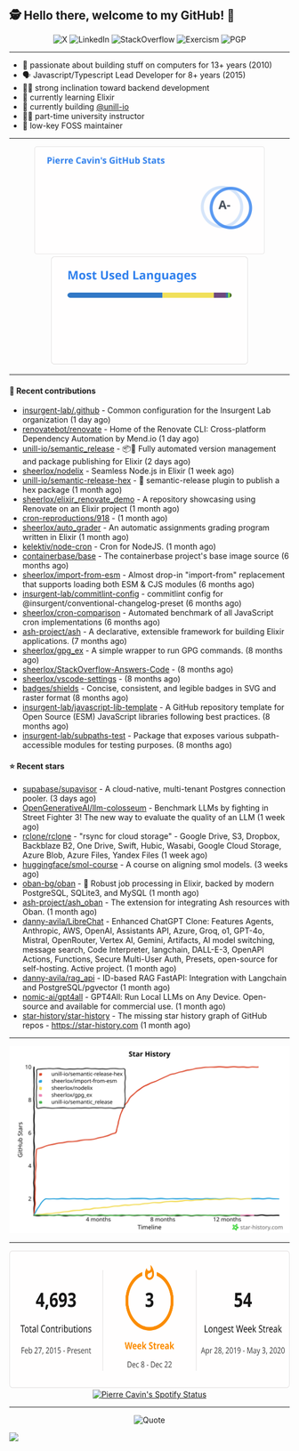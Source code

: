 <h2 style="display:inline" align="center">🕵️ Hello there, welcome to my GitHub! 👋</h2>
<br />
<p align="center">
    <a href="https://links.sherlox.io/gh-x" target="_blank" style="text-decoration: none;">
        <img src="https://img.shields.io/badge/-000000?style=flat-square&logo=X" alt="X">
    </a>
    <a href="https://links.sherlox.io/github-linkedin" target="_blank" style="text-decoration: none;">
        <img src="https://img.shields.io/badge/LinkedIn-0077b5?style=flat-square&logo=linkedin" alt="LinkedIn">
    </a>
    <a href="https://links.sherlox.io/github-stackoverflow" target="_blank" style="text-decoration: none;">
        <img src="https://img.shields.io/badge/StackOverflow-9a9c9f?style=flat-square&logo=StackOverflow" alt="StackOverflow">
    </a>
    <a href="https://links.sherlox.io/github-exercism" target="_blank" style="text-decoration: none;">
        <img src="https://img.shields.io/badge/Exercism-7600fe?style=flat-square&logo=Exercism" alt="Exercism">
    </a>
    <a href="https://pgp.mit.edu/pks/lookup?op=get&search=0x48D089FE8FC01A4E7E88EE9611567DFABCB9256E" target="_blank" style="text-decoration: none;">
        <img src="https://img.shields.io/badge/pgp-0x11567DFABCB9256E-313131?style=flat&labelColor=313131&color=313131" alt="PGP">
    </a>
</p>

---

<ul>
    <li>👴 passionate about building stuff on computers for 13+ years (2010)</li>
    <li>🗣 Javascript/Typescript Lead Developer for 8+ years (2015)</li>
    <li>🧑‍💻 strong inclination toward backend development</li>
    <li>💜 currently learning Elixir</li>
    <li>👷 currently building <a href="https://github.com/unill-io">@unill-io</a></li>
    <li>🧑‍🏫 part-time university instructor</li>
    <li>🫶 low-key FOSS maintainer</li>
</ul>

---

<div align="center">
  <a href="https://github-readme-stats.sherlox.io" style="display: inline-block;">
    <img src="assets/stats.svg" alt="Pierre Cavin's Github stats" height="195px" />
  </a>
  
  <a href="https://github-readme-stats.sherlox.io" style="display: inline-block;">
    <img src="assets/top-langs.svg" alt="Pierre Cavin's Most used languages" height="195px" />
  </a>
</div>

---

#### 🫶 Recent contributions

- [insurgent-lab/.github](https://github.com/insurgent-lab/.github) - Common configuration for the Insurgent Lab organization (1 day ago)
- [renovatebot/renovate](https://github.com/renovatebot/renovate) - Home of the Renovate CLI: Cross-platform Dependency Automation by Mend.io (1 day ago)
- [unill-io/semantic_release](https://github.com/unill-io/semantic_release) - 📦🚀 Fully automated version management and package publishing for Elixir (2 days ago)
- [sheerlox/nodelix](https://github.com/sheerlox/nodelix) - Seamless Node.js in Elixir (1 week ago)
- [unill-io/semantic-release-hex](https://github.com/unill-io/semantic-release-hex) - 🚢 semantic-release plugin to publish a hex package (1 month ago)
- [sheerlox/elixir_renovate_demo](https://github.com/sheerlox/elixir_renovate_demo) - A repository showcasing using Renovate on an Elixir project (1 month ago)
- [cron-reproductions/918](https://github.com/cron-reproductions/918) -  (1 month ago)
- [sheerlox/auto_grader](https://github.com/sheerlox/auto_grader) - An automatic assignments grading program written in Elixir (1 month ago)
- [kelektiv/node-cron](https://github.com/kelektiv/node-cron) - Cron for NodeJS. (1 month ago)
- [containerbase/base](https://github.com/containerbase/base) - The containerbase project&#39;s base image source (6 months ago)
- [sheerlox/import-from-esm](https://github.com/sheerlox/import-from-esm) - Almost drop-in &#34;import-from&#34; replacement that supports loading both ESM &amp; CJS modules (6 months ago)
- [insurgent-lab/commitlint-config](https://github.com/insurgent-lab/commitlint-config) - commitlint config for @insurgent/conventional-changelog-preset (6 months ago)
- [sheerlox/cron-comparison](https://github.com/sheerlox/cron-comparison) - Automated benchmark of all JavaScript cron implementations (6 months ago)
- [ash-project/ash](https://github.com/ash-project/ash) - A declarative, extensible framework for building Elixir applications. (7 months ago)
- [sheerlox/gpg_ex](https://github.com/sheerlox/gpg_ex) - A simple wrapper to run GPG commands. (8 months ago)
- [sheerlox/StackOverflow-Answers-Code](https://github.com/sheerlox/StackOverflow-Answers-Code) -  (8 months ago)
- [sheerlox/vscode-settings](https://github.com/sheerlox/vscode-settings) -  (8 months ago)
- [badges/shields](https://github.com/badges/shields) - Concise, consistent, and legible badges in SVG and raster format (8 months ago)
- [insurgent-lab/javascript-lib-template](https://github.com/insurgent-lab/javascript-lib-template) - A GitHub repository template for Open Source (ESM) JavaScript libraries following best practices. (8 months ago)
- [insurgent-lab/subpaths-test](https://github.com/insurgent-lab/subpaths-test) - Package that exposes various subpath-accessible modules for testing purposes. (8 months ago)

#### ⭐ Recent stars

- [supabase/supavisor](https://github.com/supabase/supavisor) - A cloud-native, multi-tenant Postgres connection pooler. (3 days ago)
- [OpenGenerativeAI/llm-colosseum](https://github.com/OpenGenerativeAI/llm-colosseum) - Benchmark LLMs by fighting in Street Fighter 3! The new way to evaluate the quality of an LLM (1 week ago)
- [rclone/rclone](https://github.com/rclone/rclone) - &#34;rsync for cloud storage&#34; - Google Drive, S3, Dropbox, Backblaze B2, One Drive, Swift, Hubic, Wasabi, Google Cloud Storage, Azure Blob, Azure Files, Yandex Files (1 week ago)
- [huggingface/smol-course](https://github.com/huggingface/smol-course) - A course on aligning smol models. (3 weeks ago)
- [oban-bg/oban](https://github.com/oban-bg/oban) - 💎 Robust job processing in Elixir, backed by modern PostgreSQL, SQLite3, and MySQL (1 month ago)
- [ash-project/ash_oban](https://github.com/ash-project/ash_oban) - The extension for integrating Ash resources with Oban. (1 month ago)
- [danny-avila/LibreChat](https://github.com/danny-avila/LibreChat) - Enhanced ChatGPT Clone: Features Agents, Anthropic, AWS, OpenAI, Assistants API, Azure, Groq, o1, GPT-4o, Mistral, OpenRouter, Vertex AI, Gemini, Artifacts, AI model switching, message search, Code Interpreter, langchain, DALL-E-3, OpenAPI Actions, Functions, Secure Multi-User Auth, Presets, open-source for self-hosting. Active project. (1 month ago)
- [danny-avila/rag_api](https://github.com/danny-avila/rag_api) - ID-based RAG FastAPI: Integration with Langchain and PostgreSQL/pgvector (1 month ago)
- [nomic-ai/gpt4all](https://github.com/nomic-ai/gpt4all) - GPT4All: Run Local LLMs on Any Device. Open-source and available for commercial use. (1 month ago)
- [star-history/star-history](https://github.com/star-history/star-history) - The missing star history graph of GitHub repos - https://star-history.com (1 month ago)

---

<p align="center">
    <a href="https://star-history.com/#sheerlox/import-from-esm&sheerlox/nodelix&sheerlox/gpg_ex&unill-io/semantic_release&unill-io/semantic-release-hex&Timeline" target="_blank" style="text-decoration: none;">
        <img src="assets/star-history.svg" alt="Pierre Cavin's Star History Chart">
    </a>
</p>

---

<div align="center">
  <a href="https://github-readme-streak-stats.herokuapp.com" style="display: inline-block;">
    <img src="assets/streak-stats.svg" alt="Pierre Cavin's GitHub Streak Stats" height="247px" />
  </a>

  <a href="https://links.sherlox.io/github-spotify" style="display: inline-block;">
    <img src="https://spotify-github-profile.kittinanx.com/api/view?uid=6ridtm5cbc0y9bf5qmtqpoupv&cover_image=true&theme=default&show_offline=false&background_color=121212&interchange=true&bar_color_cover=true" alt="Pierre Cavin's Spotify Status" height="240px" />
  </a>
</div>

---



<p align="center">
    <a href="https://github.com/piyushsuthar/github-readme-quotes" target="_blank" style="text-decoration: none;">
        <img src="https://quotes-github-readme.vercel.app/api?type=horizontal&quote=Inaction%20will%20cause%20a%20man%20to%20sink%20into%20the%20slough%20of%20despond%20and%20vanish%20without%20a%20trace.&author=Farley%20Mowat" alt="Quote">
    </a>
</p>

![](https://hit.yhype.me/github/profile?user_id=11234273)
